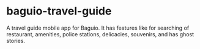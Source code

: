 # baguio-travel-guide

A travel guide mobile app for Baguio. It has features like for searching of restaurant, amenities, police stations, delicacies, souvenirs, and has ghost stories.
